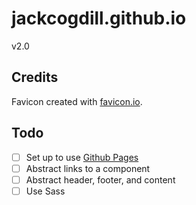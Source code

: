# jackcogdill.github.io
v2.0

## Credits

Favicon created with [favicon.io](https://favicon.io/).

## Todo

- [ ] Set up to use [Github Pages](https://github.com/facebook/create-react-app/blob/master/packages/react-scripts/template/README.md#github-pages)
- [ ] Abstract links to a component
- [ ] Abstract header, footer, and content
- [ ] Use Sass
